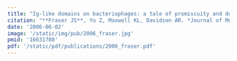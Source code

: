 ```yaml
---
title: "Ig-like domains on bacteriophages: a tale of promiscuity and deceit."
citation: "**Fraser JS**, Yu Z, Maxwell KL, Davidson AR. *Journal of Molecular Biology*. 2006."
date: '2006-06-02'
image: '/static/img/pub/2006_fraser.jpg'
pmid: '16631788'
pdf: '/static/pdf/publications/2006_fraser.pdf'
---
```


